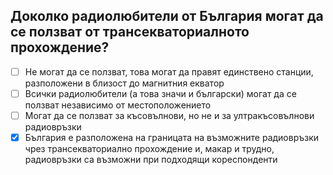 ## Доколко радиолюбители от България могат да се ползват от трансекваториалното прохождение?

<!-- Верният отговор е отбелязан с [X] -->

- [ ] Не могат да се ползват, това могат да правят единствено станции, разположени в близост до магнитния екватор
- [ ] Всички радиолюбители (а това значи и български) могат да се ползват независимо от местоположението
- [ ] Могат да се ползват за късовълнови, но не и за ултракъсовълнови радиовръзки
- [X] България е разположена на границата на възможните радиовръзки чрез трансекваториално прохождение и, макар и трудно, радиовръзки са възможни при подходящи кореспонденти
